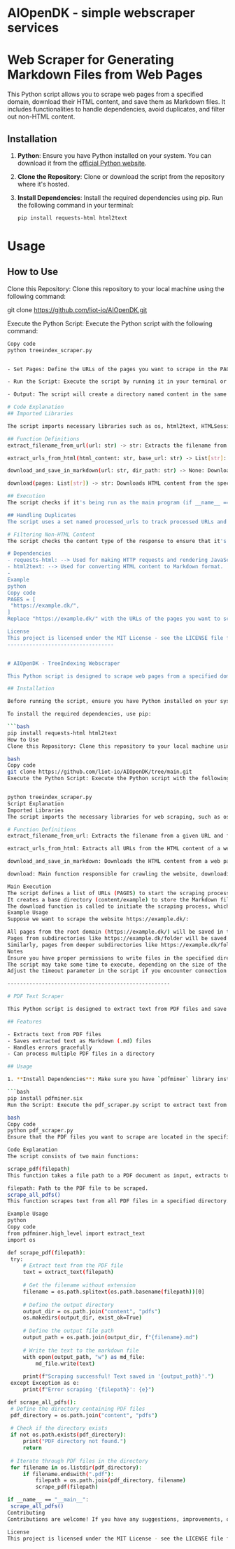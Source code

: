 # AIOpenDK - simple webscraper services


# Web Scraper for Generating Markdown Files from Web Pages

This Python script allows you to scrape web pages from a specified domain, download their HTML content, and save them as Markdown files. It includes functionalities to handle dependencies, avoid duplicates, and filter out non-HTML content.

## Installation

1. **Python**: Ensure you have Python installed on your system. You can download it from the [official Python website](https://www.python.org/downloads/).

2. **Clone the Repository**: Clone or download the script from the repository where it's hosted.

3. **Install Dependencies**: Install the required dependencies using pip. Run the following command in your terminal:

   ```bash
   pip install requests-html html2text


# Usage

## How to Use
Clone this Repository: Clone this repository to your local machine using the following command:

git clone https://github.com/liot-io/AIOpenDK.git



Execute the Python Script: Execute the Python script with the following command:

   ````bash
Copy code
python treeindex_scraper.py


- Set Pages: Define the URLs of the pages you want to scrape in the PAGES list. You can specify multiple URLs.

- Run the Script: Execute the script by running it in your terminal or IDE.

- Output: The script will create a directory named content in the same location as the script. Inside the content directory, it will create a subdirectory named after the domain being scraped (e.g., example). The Markdown files will be saved in this directory.

# Code Explanation
## Imported Libraries

The script imports necessary libraries such as os, html2text, HTMLSession from requests_html, urlparse, re, etc.

## Function Definitions
extract_filename_from_url(url: str) -> str: Extracts the filename from the URL and saves it as a .md file.

extract_urls_from_html(html_content: str, base_url: str) -> List[str]: Extracts URLs from HTML content.

download_and_save_in_markdown(url: str, dir_path: str) -> None: Downloads HTML content from a webpage, converts it to Markdown, and saves it.

download(pages: List[str]) -> str: Downloads HTML content from the specified pages, saves them as Markdown files, and handles subpages within the root URL.

## Execution
The script checks if it's being run as the main program (if __name__ == "__main__":), then calls the download function with the specified PAGES.

## Handling Duplicates
The script uses a set named processed_urls to track processed URLs and avoid duplicates. Before processing a URL, it checks if it's already present in the set. If not, it adds the URL to the set and proceeds with processing. This ensures that each URL is processed only once.

# Filtering Non-HTML Content
The script checks the content type of the response to ensure that it's HTML before proceeding with rendering and conversion to Markdown. If the content type is not HTML, it skips processing that URL.

# Dependencies
- requests-html: --> Used for making HTTP requests and rendering JavaScript.
- html2text: --> Used for converting HTML content to Markdown format.
- 
Example
python
Copy code
PAGES = [
    "https://example.dk/",
]
Replace "https://example.dk/" with the URLs of the pages you want to scrape.

License
This project is licensed under the MIT License - see the LICENSE file for details.
----------------------------------


# AIOpenDK - TreeIndexing Webscraper

This Python script is designed to scrape web pages from a specified domain and save their content as Markdown files. It follows a recursive approach to navigate through the website, ensuring all linked pages within the domain are visited and processed. Additionally, it organizes the saved Markdown files into a folder structure that mirrors the website's subdirectory hierarchy.

## Installation

Before running the script, ensure you have Python installed on your system. You can download Python from the official website.

To install the required dependencies, use pip:

```bash
pip install requests-html html2text
How to Use
Clone this Repository: Clone this repository to your local machine using the following command:

bash
Copy code
git clone https://github.com/liot-io/AIOpenDK/tree/main.git
Execute the Python Script: Execute the Python script with the following command:


python treeindex_scraper.py
Script Explanation
Imported Libraries
The script imports the necessary libraries for web scraping, such as os, html2text, requests_html, urllib, and re.

# Function Definitions
extract_filename_from_url: Extracts the filename from a given URL and formats it as a Markdown file.

extract_urls_from_html: Extracts all URLs from the HTML content of a web page.

download_and_save_in_markdown: Downloads the HTML content from a web page, converts it to Markdown format, and saves it as a file.

download: Main function responsible for crawling the website, downloading, and saving pages recursively.

Main Execution
The script defines a list of URLs (PAGES) to start the scraping process.
It creates a base directory (content/example) to store the Markdown files.
The download function is called to initiate the scraping process, which traverses through the web pages, extracts links, and saves Markdown files accordingly.
Example Usage
Suppose we want to scrape the website https://example.dk/:

All pages from the root domain (https://example.dk/) will be saved in the folder content/example.
Pages from subdirectories like https://example.dk/folder will be saved in content/example/folder.
Similarly, pages from deeper subdirectories like https://example.dk/folder/kontrol will be saved in content/example/folder/kontrol.
Notes
Ensure you have proper permissions to write files in the specified directory.
The script may take some time to execute, depending on the size of the website and the number of pages to be scraped.
Adjust the timeout parameter in the script if you encounter connection issues or timeouts with certain websites.

----------------------------------------------------

# PDF Text Scraper

This Python script is designed to extract text from PDF files and save it as Markdown (.md) files. It utilizes the `pdfminer` library to extract text from PDF documents.

## Features

- Extracts text from PDF files
- Saves extracted text as Markdown (.md) files
- Handles errors gracefully
- Can process multiple PDF files in a directory

## Usage

1. **Install Dependencies**: Make sure you have `pdfminer` library installed. You can install it using pip:

   ```bash
   pip install pdfminer.six
Run the Script: Execute the pdf_scraper.py script to extract text from PDF files and save it as Markdown files:

bash
Copy code
python pdf_scraper.py
Ensure that the PDF files you want to scrape are located in the specified directory.

Code Explanation
The script consists of two main functions:

scrape_pdf(filepath)
This function takes a file path to a PDF document as input, extracts text from the PDF using pdfminer.high_level.extract_text, and saves the extracted text as a Markdown file with the same name as the original PDF file.

filepath: Path to the PDF file to be scraped.
scrape_all_pdfs()
This function scrapes text from all PDF files in a specified directory. It iterates through each PDF file in the directory, calls scrape_pdf() function for each file, and handles any errors that occur during the scraping process.

Example Usage
python
Copy code
from pdfminer.high_level import extract_text
import os

def scrape_pdf(filepath):
    try:
        # Extract text from the PDF file
        text = extract_text(filepath)
        
        # Get the filename without extension
        filename = os.path.splitext(os.path.basename(filepath))[0]
        
        # Define the output directory
        output_dir = os.path.join("content", "pdfs")
        os.makedirs(output_dir, exist_ok=True)
        
        # Define the output file path
        output_path = os.path.join(output_dir, f"{filename}.md")
        
        # Write the text to the markdown file
        with open(output_path, "w") as md_file:
            md_file.write(text)
        
        print(f"Scraping successful! Text saved in '{output_path}'.")
    except Exception as e:
        print(f"Error scraping '{filepath}': {e}")

def scrape_all_pdfs():
    # Define the directory containing PDF files
    pdf_directory = os.path.join("content", "pdfs")
    
    # Check if the directory exists
    if not os.path.exists(pdf_directory):
        print("PDF directory not found.")
        return
    
    # Iterate through PDF files in the directory
    for filename in os.listdir(pdf_directory):
        if filename.endswith(".pdf"):
            filepath = os.path.join(pdf_directory, filename)
            scrape_pdf(filepath)

if __name__ == "__main__":
    scrape_all_pdfs()
Contributing
Contributions are welcome! If you have any suggestions, improvements, or bug fixes, feel free to open an issue or submit a pull request.

License
This project is licensed under the MIT License - see the LICENSE file for details.
